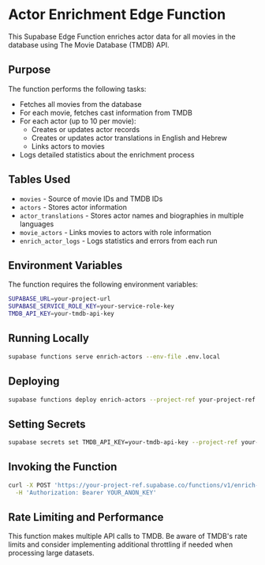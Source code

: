 # Actor Enrichment Edge Function

This Supabase Edge Function enriches actor data for all movies in the database using The Movie Database (TMDB) API.

## Purpose

The function performs the following tasks:
- Fetches all movies from the database
- For each movie, fetches cast information from TMDB
- For each actor (up to 10 per movie):
  - Creates or updates actor records
  - Creates or updates actor translations in English and Hebrew
  - Links actors to movies
- Logs detailed statistics about the enrichment process

## Tables Used

- `movies` - Source of movie IDs and TMDB IDs
- `actors` - Stores actor information
- `actor_translations` - Stores actor names and biographies in multiple languages
- `movie_actors` - Links movies to actors with role information
- `enrich_actor_logs` - Logs statistics and errors from each run

## Environment Variables

The function requires the following environment variables:

```bash
SUPABASE_URL=your-project-url
SUPABASE_SERVICE_ROLE_KEY=your-service-role-key
TMDB_API_KEY=your-tmdb-api-key
```

## Running Locally

```bash
supabase functions serve enrich-actors --env-file .env.local
```

## Deploying

```bash
supabase functions deploy enrich-actors --project-ref your-project-ref
```

## Setting Secrets

```bash
supabase secrets set TMDB_API_KEY=your-tmdb-api-key --project-ref your-project-ref
```

## Invoking the Function

```bash
curl -X POST 'https://your-project-ref.supabase.co/functions/v1/enrich-actors' \
  -H 'Authorization: Bearer YOUR_ANON_KEY'
```

## Rate Limiting and Performance

This function makes multiple API calls to TMDB. Be aware of TMDB's rate limits and consider implementing additional throttling if needed when processing large datasets. 